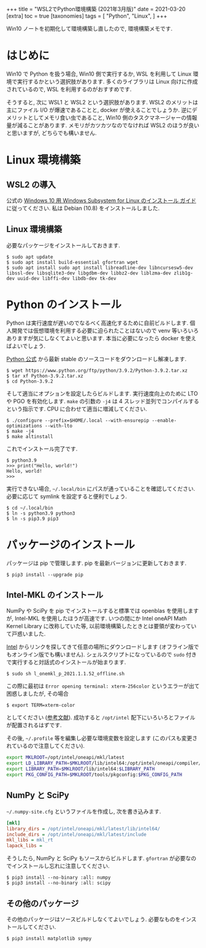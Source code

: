 +++
title = "WSL2でPython環境構築 (2021年3月版)"
date = 2021-03-20
[extra]
toc = true
[taxonomies]
tags = [ "Python", "Linux", ]
+++

Win10 ノートを初期化して環境構築し直したので, 環境構築メモです.


# はじめに

Win10 で Python を扱う場合, Win10 側で実行するか, WSL を利用して Linux 環境で実行するかという選択肢があります.
多くのライブラリは Linux 向けに作成されているので, WSL を利用するのがおすすめです.

そうすると, 次に WSL1 と WSL2 という選択肢があります. 
WSL2 のメリットは主にファイル I/O が爆速であることと, docker が使えることでしょうか. 
逆にデメリットとしてメモリ食い虫であること, Win10 側のタスクマネージャーの情報量が減ることがあります.
メモリがカツカツなのでなければ WSL2 のほうが良いと思いますが, どちらでも構いません.


# Linux 環境構築

## WSL2 の導入

公式の [Windows 10 用 Windows Subsystem for Linux のインストール ガイド](https://docs.microsoft.com/ja-jp/windows/wsl/install-win10) に従ってください.
私は Debian (10.8) をインストールしました.

## Linux 環境構築

必要なパッケージをインストールしておきます. 

```shell
$ sudo apt update
$ sudo apt install build-essential gfortran wget
$ sudo apt install sudo apt install libreadline-dev libncursesw5-dev libssl-dev libsqlite3-dev libgdbm-dev libbz2-dev liblzma-dev zlib1g-dev uuid-dev libffi-dev libdb-dev tk-dev
```


# Python のインストール

Python は実行速度が遅いのでなるべく高速化するために自前ビルドします.
個人開発では仮想環境を利用する必要に迫られたことはないので venv 等いろいろありますが気にしなくてよいと思います.
本当に必要になったら docker を使えばよいでしょう.

[Python 公式](https://www.python.org/downloads/source/) から最新 stable のソースコードをダウンロードし解凍します.

```shell
$ wget https://www.python.org/ftp/python/3.9.2/Python-3.9.2.tar.xz
$ tar xf Python-3.9.2.tar.xz
$ cd Python-3.9.2
```

そして適当にオプションを設定したらビルドします. 
実行速度向上のために LTO や PGO を有効化します.
`make` の引数の `-j4` は 4 スレッド並列でコンパイルするという指示です. CPU に合わせて適当に増減してください.

```shell
$ ./configure --prefix=$HOME/.local --with-ensurepip --enable-optimizations --with-lto
$ make -j4
$ make altinstall
```

これでインストール完了です. 

```shell
$ python3.9
>>> print("Hello, world!")
Hello, world!
>>>
```

実行できない場合, `~/.local/bin` にパスが通っていることを確認してください.必要に応じて symlink を設定すると便利でしょう.

```shell
$ cd ~/.local/bin
$ ln -s python3.9 python3
$ ln -s pip3.9 pip3
```


# パッケージのインストール

パッケージは pip で管理します. pip を最新バージョンに更新しておきます.

```shell
$ pip3 install --upgrade pip
```

## Intel-MKL のインストール

NumPy や SciPy を pip でインストールすると標準では openblas を使用しますが, Intel-MKL を使用したほうが高速です.
いつの間にか Intel oneAPI Math Kernel Library に改称していた等, 以前環境構築したときとは要領が変わっていて戸惑いました.

[Intel](https://software.intel.com/content/www/us/en/develop/tools/oneapi/components/onemkl.html) からリンクを探してきて任意の場所にダウンロードします
(オフライン版でもオンライン版でも構いません).
シェルスクリプトになっているので `sudo` 付きで実行すると対話式のインストールが始まります.

```shell
$ sudo sh l_onemkl_p_2021.1.1.52_offline.sh
```

この際に最初は `Error opening terminal: xterm-256color` というエラーが出て困惑しましたが, その場合

```shell
$ export TERM=xterm-color
``` 

としてください ([参考文献](https://blog.bgbgbg.net/archives/4227)). 成功すると `/opt/intel` 配下にいろいろとファイルが配置されるはずです.

その後, `~/.profile` 等を編集し必要な環境変数を設定します (このパスも変更されているので注意してください).

```bash
export MKLROOT=/opt/intel/oneapi/mkl/latest
export LD_LIBRARY_PATH=$MKLROOT/lib/intel64:/opt/intel/oneapi/compiler/latest/linux/compiler/lib/intel64_lin/:$LD_LIBRARY_PATH
export LIBRARY_PATH=$MKLROOT/lib/intel64:$LIBRARY_PATH
export PKG_CONFIG_PATH=$MKLROOT/tools/pkgconfig:$PKG_CONFIG_PATH
```

## NumPy と SciPy

`~/.numpy-site.cfg` というファイルを作成し, 次を書き込みます.

```cfg
[mkl]
library_dirs = /opt/intel/oneapi/mkl/latest/lib/intel64/
include_dirs = /opt/intel/oneapi/mkl/latest/include
mkl_libs = mkl_rt
lapack_libs =
```

そうしたら, NumPy と SciPy もソースからビルドします. `gfortran` が必要なのでインストールし忘れに注意してください.

```shell
$ pip3 install --no-binary :all: numpy
$ pip3 install --no-binary :all: scipy
```

## その他のパッケージ

その他のパッケージはソースビルドしなくてよいでしょう. 必要なものをインストールしてください.

```shell
$ pip3 install matplotlib sympy
```
